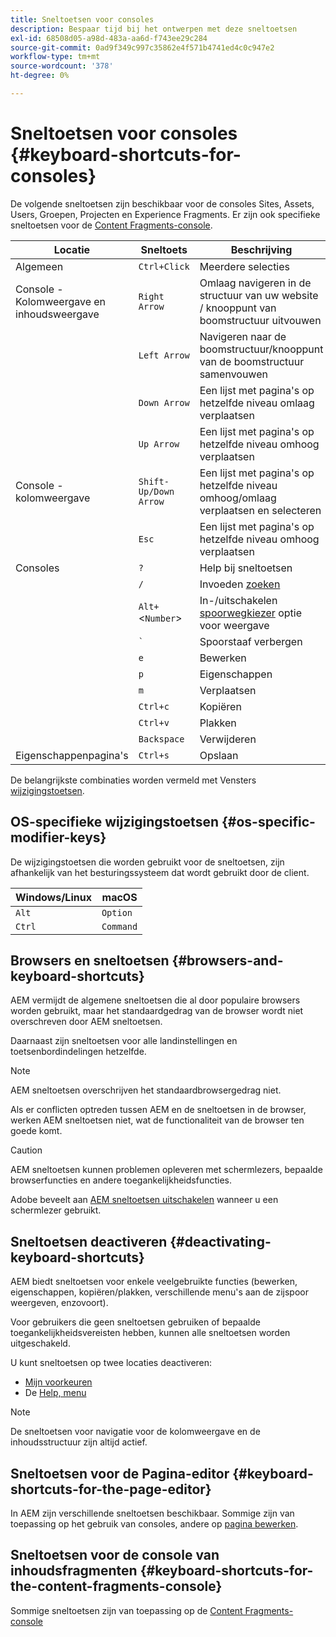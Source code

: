```yaml
---
title: Sneltoetsen voor consoles
description: Bespaar tijd bij het ontwerpen met deze sneltoetsen
exl-id: 68508d05-a98d-483a-aa6d-f743ee29c284
source-git-commit: 0ad9f349c997c35862e4f571b4741ed4c0c947e2
workflow-type: tm+mt
source-wordcount: '378'
ht-degree: 0%

---
```


# Sneltoetsen voor consoles {#keyboard-shortcuts-for-consoles}

De volgende sneltoetsen zijn beschikbaar voor de consoles Sites, Assets, Users, Groepen, Projecten en Experience Fragments. Er zijn ook specifieke sneltoetsen voor de [Content Fragments-console](#keyboard-shortcuts-for-the-content-fragments-console).

| Locatie | Sneltoets | Beschrijving |
|---|---|---|
| Algemeen | `Ctrl+Click` | Meerdere selecties |
| Console - Kolomweergave en inhoudsweergave | `Right Arrow` | Omlaag navigeren in de structuur van uw website / knooppunt van boomstructuur uitvouwen |
|  | `Left Arrow` | Navigeren naar de boomstructuur/knooppunt van de boomstructuur samenvouwen |
|  | `Down Arrow` | Een lijst met pagina&#39;s op hetzelfde niveau omlaag verplaatsen |
|  | `Up Arrow` | Een lijst met pagina&#39;s op hetzelfde niveau omhoog verplaatsen |
| Console - kolomweergave | `Shift-Up/Down Arrow` | Een lijst met pagina&#39;s op hetzelfde niveau omhoog/omlaag verplaatsen en selecteren |
|  | `Esc` | Een lijst met pagina&#39;s op hetzelfde niveau omhoog verplaatsen |
| Consoles | `?` | Help bij sneltoetsen |
|  | `/` | Invoeden [zoeken](/help/sites-cloud/authoring/getting-started/search.md) |
|  | `Alt+`&lt;`Number`> | In-/uitschakelen [spoorwegkiezer](/help/sites-cloud/authoring/getting-started/basic-handling.md#rail-selector) optie voor weergave |
|  | ``` ` ``` | Spoorstaaf verbergen |
|  | `e` | Bewerken |
|  | `p` | Eigenschappen |
|  | `m` | Verplaatsen |
|  | `Ctrl+c` | Kopiëren |
|  | `Ctrl+v` | Plakken |
|  | `Backspace` | Verwijderen |
| Eigenschappenpagina&#39;s | `Ctrl+s` | Opslaan |

De belangrijkste combinaties worden vermeld met Vensters [wijzigingstoetsen](#os-specific-modifier-keys).

## OS-specifieke wijzigingstoetsen {#os-specific-modifier-keys}

De wijzigingstoetsen die worden gebruikt voor de sneltoetsen, zijn afhankelijk van het besturingssysteem dat wordt gebruikt door de client.

| Windows/Linux | macOS |
|---|---|
| `Alt` | `Option` |
| `Ctrl` | `Command` |

## Browsers en sneltoetsen {#browsers-and-keyboard-shortcuts}

AEM vermijdt de algemene sneltoetsen die al door populaire browsers worden gebruikt, maar het standaardgedrag van de browser wordt niet overschreven door AEM sneltoetsen.

Daarnaast zijn sneltoetsen voor alle landinstellingen en toetsenbordindelingen hetzelfde.

>[!NOTE]
>
>AEM sneltoetsen overschrijven het standaardbrowsergedrag niet.
>
>Als er conflicten optreden tussen AEM en de sneltoetsen in de browser, werken AEM sneltoetsen niet, wat de functionaliteit van de browser ten goede komt.

>[!CAUTION]
>
>AEM sneltoetsen kunnen problemen opleveren met schermlezers, bepaalde browserfuncties en andere toegankelijkheidsfuncties.
>
>Adobe beveelt aan [AEM sneltoetsen uitschakelen](#deactivating-keyboard-shortcuts) wanneer u een schermlezer gebruikt.

## Sneltoetsen deactiveren {#deactivating-keyboard-shortcuts}

AEM biedt sneltoetsen voor enkele veelgebruikte functies (bewerken, eigenschappen, kopiëren/plakken, verschillende menu&#39;s aan de zijspoor weergeven, enzovoort).

Voor gebruikers die geen sneltoetsen gebruiken of bepaalde toegankelijkheidsvereisten hebben, kunnen alle sneltoetsen worden uitgeschakeld.

U kunt sneltoetsen op twee locaties deactiveren:

* [Mijn voorkeuren](/help/sites-cloud/authoring/getting-started/account-environment.md#my-preferences)
* De [Help, menu](/help/sites-cloud/authoring/getting-started/basic-handling.md#accessing-help)

>[!NOTE]
>
>De sneltoetsen voor navigatie voor de kolomweergave en de inhoudsstructuur zijn altijd actief.

## Sneltoetsen voor de Pagina-editor {#keyboard-shortcuts-for-the-page-editor}

In AEM zijn verschillende sneltoetsen beschikbaar. Sommige zijn van toepassing op het gebruik van consoles, andere op [pagina bewerken](/help/sites-cloud/authoring/fundamentals/keyboard-shortcuts.md).

## Sneltoetsen voor de console van inhoudsfragmenten {#keyboard-shortcuts-for-the-content-fragments-console}

Sommige sneltoetsen zijn van toepassing op de [Content Fragments-console](/help/sites-cloud/administering/content-fragments/keyboard-shortcuts.md)